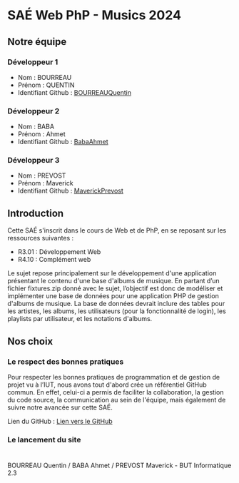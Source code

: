 # SAÉ Web PhP - Musics 2024

## Notre équipe

### Développeur 1

- Nom : BOURREAU
- Prénom : QUENTIN
- Identifiant Github : [BOURREAUQuentin](https://github.com/BOURREAUQuentin)

### Développeur 2

- Nom : BABA
- Prénom : Ahmet
- Identifiant Github : [BabaAhmet](https://github.com/ahmet40)

### Développeur 3

- Nom : PREVOST
- Prénom : Maverick
- Identifiant Github : [MaverickPrevost](https://github.com/MaverickPrevost)

## Introduction

Cette SAÉ s'inscrit dans le cours de Web et de PhP, en se reposant sur les ressources suivantes :
- R3.01 : Développement Web
- R4.10 : Complément web

Le sujet repose principalement sur le développement d'une application présentant le contenu d'une base d'albums de musique. En partant d’un fichier fixtures.zip donné avec le sujet, l’objectif est donc de modéliser et implémenter une base de données pour une application PHP de gestion d'albums de musique. La base de données devrait inclure des tables pour les artistes, les albums, les utilisateurs (pour la fonctionnalité de login), les playlists par utilisateur, et les notations d'albums.

## Nos choix

### Le respect des bonnes pratiques

Pour respecter les bonnes pratiques de programmation et de gestion de projet vu à l’IUT, nous avons tout d'abord crée un référentiel GitHub commun. En effet, celui-ci a permis de faciliter la collaboration, la gestion du code source, la communication au sein de l'équipe, mais également de suivre notre avancée sur cette SAÉ.

Lien du GitHub : [Lien vers le GitHub](https://github.com/BOURREAUQuentin/SAE-Web-PhP)

### Le lancement du site

#

BOURREAU Quentin / BABA Ahmet / PREVOST Maverick - BUT Informatique 2.3